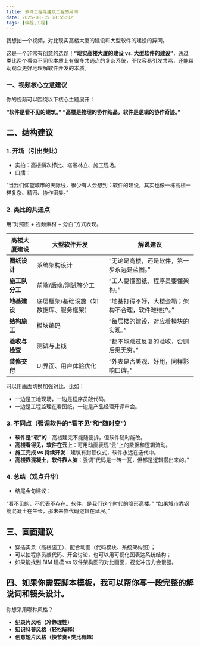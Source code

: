 ```yaml
---
title: 软件工程与建筑工程的异同
date: 2025-08-15 08:55:02
tags: [编程,工程]
---
```






我想拍一个视频，对比现实高楼大厦的建设和大型软件的建设的异同。

这是一个非常有创意的选题！**“现实高楼大厦的建设 vs. 大型软件的建设”**，通过类比两个看似不同但本质上有很多共通点的复杂系统，不仅容易引发共鸣，还能帮助观众更好地理解软件开发的本质。


### 一、视频核心立意建议
<!--more-->

你的视频可以围绕以下核心主题展开：



**“软件是看不见的建筑。”**
**“高楼是物理的协作结晶，软件是逻辑的协作奇迹。”**




## 二、结构建议


### **1. 开场（引出类比）**


- 实拍：高楼鳞次栉比、塔吊林立、施工现场。
- 口播：

“当我们仰望城市的天际线，很少有人会想到：软件的建设，其实也像一栋高楼一样复杂、精密、协作密集。”


### **2. 类比的共通点**


用“对照图 + 视频素材 + 旁白”方式表现。


| 高楼大厦建设 | 大型软件开发 | 解说建议 |
| ---- | ---- | ---- |
| **图纸设计** | 系统架构设计 | “无论是高楼，还是软件，第一步永远是蓝图。” |
| **施工队分工** | 前端/后端/测试等分工 | “工人要懂图纸，程序员要懂架构。” |
| **地基建设** | 底层框架/基础设施（如数据库、服务框架） | “地基打得不好，大楼会塌；架构不合理，软件难维护。” |
| **结构施工** | 模块编码 | “每层楼的建设，对应着模块的实现。” |
| **验收与检查** | 测试与上线 | “都不能跳过反复的验收，否则后患无穷。” |
| **装修交付** | UI界面、用户体验优化 | “外表是否美观、好用，同样影响口碑。” |


可以用画面切换加强对比，比如：


- 一边是工地现场，一边是程序员敲代码。
- 一边是工程监理在看图纸，一边是产品经理开评审会。


### **3. 不同点（强调软件的“看不见”和“随时变”）**


- **软件是“软”的**：高楼建完不能随便拆，但软件随时能改。
- **高楼看得见，软件在云上**：可用动画表现“云”上的数据和逻辑流动。
- **施工完成 vs 持续开发**：建筑有封顶仪式，软件永远在迭代中。
- **高楼靠混凝土，软件靠人脑**：强调“代码是一砖一瓦，但都是逻辑搭出来的。”


### **4. 总结（观点升华）**


- 结尾金句建议：

“看不见的，不代表不存在。软件，是我们这个时代的隐形高楼。”
“如果城市靠钢筋混凝土在生长，那未来靠代码逻辑在延展。”


## 三、画面建议


- 穿插实景（高楼施工）、配合动画（代码模块、系统架构图）；
- 可以拍程序员敲代码、开会讨论，也可以用可视化图表达系统结构；
- 如果能找到 BIM 建模 vs 软件架构图的对比画面，视觉冲击力会很强。


## 四、如果你需要脚本模板，我可以帮你写一段完整的解说词和镜头设计。


你想采用哪种风格？


- **纪录片风格（冷静理性）**
- **知识科普风格（轻松解释）**
- **创意短片风格（快节奏+类比有趣）**
